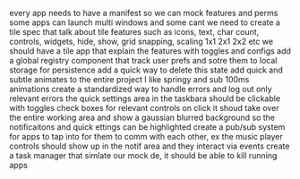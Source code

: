 every app needs to have a manifest so we can mock features and perms
some apps can launch multi windows and some cant
we need to create a tile spec that talk about tile features such as icons, text, char count, controls, widgets, hide, show, grid snapping, scaling 1x1 2x1 2x2 etc
we should have a tile app that explain the features with toggles and configs
add a global registry component that track user prefs and sotre them to local storage for persistence
add a quick way to delete this state
add quick and subtle animates to the entire project
I like springy and sub 100ms animations
create a standardized way to handle errors and log out only relevant errors
the quick settings area in the taskbara should be clickable with toggles check boxes for relevant controls
on click it shoud take over the entire working area and show a gaussian blurred background so the notificaitons and quick ettings can be highlighted
create a pub/sub system for apps to tap into for them to comm with each other, ex the music player controls should show up in the notif area and they interact via events
create a task manager that simlate our mock de, it should be able to kill running apps

